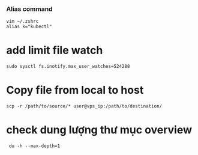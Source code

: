 ### Alias command

```shell
vim ~/.zshrc
alias k="kubectl"
```

# add limit file watch

```shell
sudo sysctl fs.inotify.max_user_watches=524288
```

# Copy file from local to host

```shell
scp -r /path/to/source/* user@vps_ip:/path/to/destination/
```

# check dung lượng thư mục overview
```shell
 du -h --max-depth=1
```